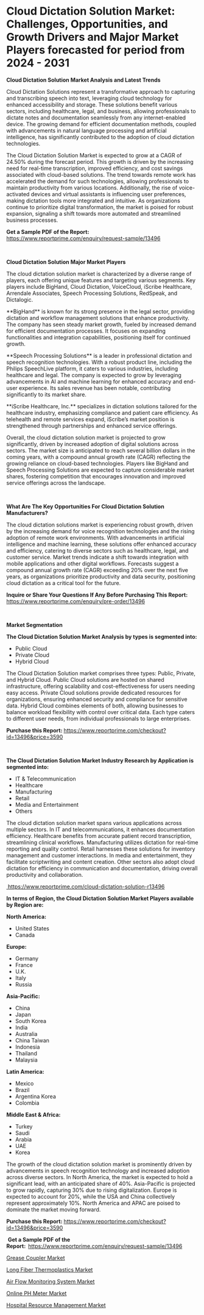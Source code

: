 <p><h1>Cloud Dictation Solution Market: Challenges, Opportunities, and Growth Drivers and Major Market Players forecasted for period from 2024 - 2031</h1></p><p><strong>Cloud Dictation Solution Market Analysis and Latest Trends</strong></p>
<p><p>Cloud Dictation Solutions represent a transformative approach to capturing and transcribing speech into text, leveraging cloud technology for enhanced accessibility and storage. These solutions benefit various sectors, including healthcare, legal, and business, allowing professionals to dictate notes and documentation seamlessly from any internet-enabled device. The growing demand for efficient documentation methods, coupled with advancements in natural language processing and artificial intelligence, has significantly contributed to the adoption of cloud dictation technologies.</p><p>The Cloud Dictation Solution Market is expected to grow at a CAGR of 24.50% during the forecast period. This growth is driven by the increasing need for real-time transcription, improved efficiency, and cost savings associated with cloud-based solutions. The trend towards remote work has accelerated the demand for such technologies, allowing professionals to maintain productivity from various locations. Additionally, the rise of voice-activated devices and virtual assistants is influencing user preferences, making dictation tools more integrated and intuitive. As organizations continue to prioritize digital transformation, the market is poised for robust expansion, signaling a shift towards more automated and streamlined business processes.</p></p>
<p><strong>Get a Sample PDF of the Report:&nbsp;</strong> <a href="https://www.reportprime.com/enquiry/request-sample/13496?utm_campaign=60&utm_medium=2&utm_source=Github&utm_content=ia&utm_term=16112024&utm_id=cloud-dictation-solution">https://www.reportprime.com/enquiry/request-sample/13496</a></p>
<p>&nbsp;</p>
<p><strong>Cloud Dictation Solution Major Market Players</strong></p>
<p><p>The cloud dictation solution market is characterized by a diverse range of players, each offering unique features and targeting various segments. Key players include BigHand, Cloud Dictation, VoiceCloud, iScribe Healthcare, Arrendale Associates, Speech Processing Solutions, RedSpeak, and Dictalogic.</p><p>**BigHand** is known for its strong presence in the legal sector, providing dictation and workflow management solutions that enhance productivity. The company has seen steady market growth, fueled by increased demand for efficient documentation processes. It focuses on expanding functionalities and integration capabilities, positioning itself for continued growth.</p><p>**Speech Processing Solutions** is a leader in professional dictation and speech recognition technologies. With a robust product line, including the Philips SpeechLive platform, it caters to various industries, including healthcare and legal. The company is expected to grow by leveraging advancements in AI and machine learning for enhanced accuracy and end-user experience. Its sales revenue has been notable, contributing significantly to its market share.</p><p>**iScribe Healthcare, Inc.** specializes in dictation solutions tailored for the healthcare industry, emphasizing compliance and patient care efficiency. As telehealth and remote services expand, iScribe’s market position is strengthened through partnerships and enhanced service offerings.</p><p>Overall, the cloud dictation solution market is projected to grow significantly, driven by increased adoption of digital solutions across sectors. The market size is anticipated to reach several billion dollars in the coming years, with a compound annual growth rate (CAGR) reflecting the growing reliance on cloud-based technologies. Players like BigHand and Speech Processing Solutions are expected to capture considerable market shares, fostering competition that encourages innovation and improved service offerings across the landscape.</p></p>
<p>&nbsp;</p>
<p><strong>What Are The Key Opportunities For Cloud Dictation Solution Manufacturers?</strong></p>
<p><p>The cloud dictation solutions market is experiencing robust growth, driven by the increasing demand for voice recognition technologies and the rising adoption of remote work environments. With advancements in artificial intelligence and machine learning, these solutions offer enhanced accuracy and efficiency, catering to diverse sectors such as healthcare, legal, and customer service. Market trends indicate a shift towards integration with mobile applications and other digital workflows. Forecasts suggest a compound annual growth rate (CAGR) exceeding 20% over the next five years, as organizations prioritize productivity and data security, positioning cloud dictation as a critical tool for the future.</p></p>
<p><strong>Inquire or Share Your Questions If Any Before Purchasing This Report:</strong> <a href="https://www.reportprime.com/enquiry/pre-order/13496?utm_campaign=60&utm_medium=2&utm_source=Github&utm_content=ia&utm_term=16112024&utm_id=cloud-dictation-solution">https://www.reportprime.com/enquiry/pre-order/13496</a></p>
<p>&nbsp;</p>
<p><strong>Market Segmentation</strong></p>
<p><strong>The Cloud Dictation Solution Market Analysis by types is segmented into:</strong></p>
<p><ul><li>Public Cloud</li><li>Private Cloud</li><li>Hybrid Cloud</li></ul></p>
<p><p>The Cloud Dictation Solution market comprises three types: Public, Private, and Hybrid Cloud. Public Cloud solutions are hosted on shared infrastructure, offering scalability and cost-effectiveness for users needing easy access. Private Cloud solutions provide dedicated resources for organizations, ensuring enhanced security and compliance for sensitive data. Hybrid Cloud combines elements of both, allowing businesses to balance workload flexibility with control over critical data. Each type caters to different user needs, from individual professionals to large enterprises.</p></p>
<p><strong>Purchase this Report:&nbsp;</strong><a href="https://www.reportprime.com/checkout?id=13496&price=3590&utm_campaign=60&utm_medium=2&utm_source=Github&utm_content=ia&utm_term=16112024&utm_id=cloud-dictation-solution">https://www.reportprime.com/checkout?id=13496&price=3590</a></p>
<p>&nbsp;</p>
<p><strong>The Cloud Dictation Solution Market Industry Research by Application is segmented into:</strong></p>
<p><ul><li>IT & Telecommunication</li><li>Healthcare</li><li>Manufacturing</li><li>Retail</li><li>Media and Entertainment</li><li>Others</li></ul></p>
<p><p>The cloud dictation solution market spans various applications across multiple sectors. In IT and telecommunications, it enhances documentation efficiency. Healthcare benefits from accurate patient record transcription, streamlining clinical workflows. Manufacturing utilizes dictation for real-time reporting and quality control. Retail harnesses these solutions for inventory management and customer interactions. In media and entertainment, they facilitate scriptwriting and content creation. Other sectors also adopt cloud dictation for efficiency in communication and documentation, driving overall productivity and collaboration.</p></p>
<p><a href="https://www.reportprime.com/cloud-dictation-solution-r13496?utm_campaign=60&utm_medium=2&utm_source=Github&utm_content=ia&utm_term=16112024&utm_id=cloud-dictation-solution">&nbsp;https://www.reportprime.com/cloud-dictation-solution-r13496</a></p>
<p><strong>In terms of Region, the Cloud Dictation Solution Market Players available by Region are:</strong></p>
<p>
    <p> <strong> North America: </strong>
        <ul>
            <li>United States</li>
            <li>Canada</li>
        </ul>
        </p> 
    <p> <strong> Europe: </strong>
        <ul>
            <li>Germany</li>
            <li>France</li>
            <li>U.K.</li>
            <li>Italy</li>
            <li>Russia</li>
        </ul>
        </p> 
    <p> <strong> Asia-Pacific: </strong>
        <ul>
            <li>China</li>
            <li>Japan</li>
            <li>South Korea</li>
            <li>India</li>
            <li>Australia</li>
            <li>China Taiwan</li>
            <li>Indonesia</li>
            <li>Thailand</li>
            <li>Malaysia</li>
        </ul>
        </p> 
    <p> <strong> Latin America: </strong>
        <ul>
            <li>Mexico</li>
            <li>Brazil</li>
            <li>Argentina Korea</li>
            <li>Colombia</li>
        </ul>
        </p> 
    <p> <strong> Middle East & Africa: </strong>
        <ul>
            <li>Turkey</li>
            <li>Saudi</li>
            <li>Arabia</li>
            <li>UAE</li>
            <li>Korea</li>
        </ul>
    </p>
    </p>
<p><p>The growth of the cloud dictation solution market is prominently driven by advancements in speech recognition technology and increased adoption across diverse sectors. In North America, the market is expected to hold a significant lead, with an anticipated share of 40%. Asia-Pacific is projected to grow rapidly, capturing 30% due to rising digitalization. Europe is expected to account for 20%, while the USA and China collectively represent approximately 10%. North America and APAC are poised to dominate the market moving forward.</p></p>
<p><strong>Purchase this Report: </strong><a href="https://www.reportprime.com/checkout?id=13496&price=3590&utm_campaign=60&utm_medium=2&utm_source=Github&utm_content=ia&utm_term=16112024&utm_id=cloud-dictation-solution">https://www.reportprime.com/checkout?id=13496&price=3590</a></p>
<p>&nbsp;<strong>Get a Sample PDF of the Report:&nbsp;&nbsp;</strong><a href="https://www.reportprime.com/enquiry/request-sample/13496?utm_campaign=60&utm_medium=2&utm_source=Github&utm_content=ia&utm_term=16112024&utm_id=cloud-dictation-solution">https://www.reportprime.com/enquiry/request-sample/13496</a></p>
<p><strong></strong></p>
<p><p><a href="https://issuu.com/reportprime-2/docs/grease-coupler-market-size-2030.ppt_5d551cdd94435f?utm_campaign=60&utm_medium=2&utm_source=Github&utm_content=ia&utm_term=16112024&utm_id=cloud-dictation-solution">Grease Coupler Market</a></p><p><a href="https://www.linkedin.com/pulse/investing-long-fiber-thermoplastics-market-trends-leading-products-nw4gc?utm_campaign=60&utm_medium=2&utm_source=Github&utm_content=ia&utm_term=16112024&utm_id=cloud-dictation-solution">Long Fiber Thermoplastics Market</a></p><p><a href="https://github.com/NargisHussain432/Market-Research-Report-List-1/blob/main/air-flow-monitoring-system-market.md?utm_campaign=60&utm_medium=2&utm_source=Github&utm_content=ia&utm_term=16112024&utm_id=cloud-dictation-solution">Air Flow Monitoring System Market</a></p><p><a href="https://issuu.com/reportprime-2/docs/online-ph-meter-market-size-2030.pp_fe73710f5ca3fa?utm_campaign=60&utm_medium=2&utm_source=Github&utm_content=ia&utm_term=16112024&utm_id=cloud-dictation-solution">Online PH Meter Market</a></p><p><a href="https://github.com/FahadAhmed223/Market-Research-Report-List-1/blob/main/hospital-resource-management-market.md?utm_campaign=60&utm_medium=2&utm_source=Github&utm_content=ia&utm_term=16112024&utm_id=cloud-dictation-solution">Hospital Resource Management Market</a></p></p>